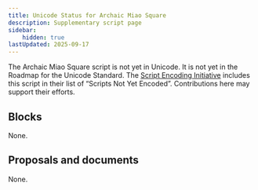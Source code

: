 ```yaml
---
title: Unicode Status for Archaic Miao Square
description: Supplementary script page
sidebar:
    hidden: true
lastUpdated: 2025-09-17
---
```


The Archaic Miao Square script is not yet in Unicode. It is not yet in the Roadmap for the Unicode Standard. The [Script Encoding Initiative](https://sei.berkeley.edu/) includes this script in their list of “Scripts Not Yet Encoded”. Contributions here may support their efforts.

## Blocks

None.

## Proposals and documents

None.
